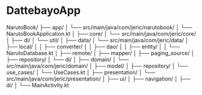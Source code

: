 # DattebayoApp
NarutoBook/
├── app/
│ └── src/main/java/com/jeric/narutobook/
│ └── NarutoBookApplication.kt
│
├── core/
│ └── src/main/java/com/jeric/core/
│ ├── di/
│ └── util/
│
├── data/
│ └── src/main/java/com/jeric/data/
│ ├── local/
│ │ ├── converter/
│ │ ├── dao/
│ │ ├── entity/
│ │ └── NarutoDatabase.kt
│ ├── remote/
│ ├── mapper/
│ ├── paging_source/
│ ├── repository/
│ └── di/
│
├── domain/
│ └── src/main/java/com/jeric/domain/
│ ├── model/
│ ├── repository/
│ └── use_cases/
│ └── UseCases.kt
│
├── presentation/
│ └── src/main/java/com/jeric/presentation/
│ ├── ui/
│ ├── navigation/
│ ├── di/
│ └── MainActivity.kt
